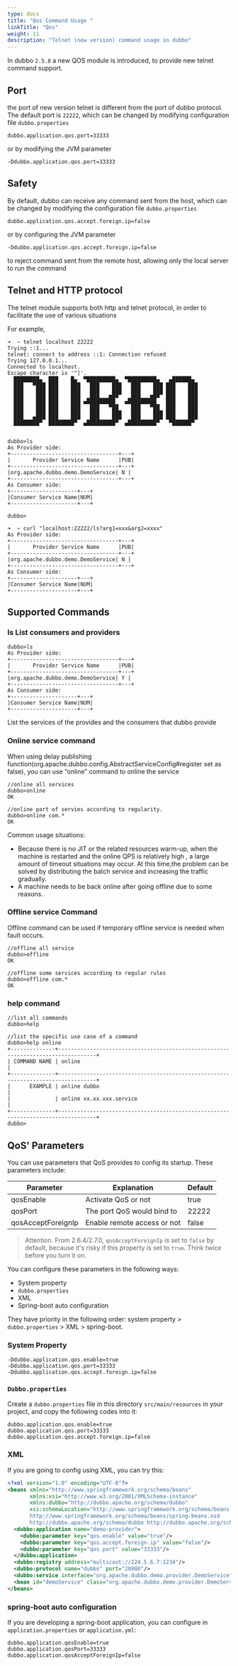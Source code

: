 ```yaml
---
type: docs
title: "Qos Command Usage "
linkTitle: "Qos"
weight: 11
description: "Telnet (new version) command usage in dubbo"
---
```


In dubbo `2.5.8` a new QOS module is introduced, to provide new telnet command support. 

## Port
the port of new version telnet is different from the port of dubbo protocol. The default port is `22222`, which can be changed by modifying configuration file `dubbo.properties`

```
dubbo.application.qos.port=33333
```

or by modifying the JVM parameter

```
-Ddubbo.application.qos.port=33333
```

## Safety

By default, dubbo can receive any command sent from the host, which can be changed by modifying the configuration file `dubbo.properties`  

```
dubbo.application.qos.accept.foreign.ip=false
```

or by configuring the JVM parameter

```
-Ddubbo.application.qos.accept.foreign.ip=false
```

to reject command sent from the remote host, allowing only the local server to run the command 

## Telnet and HTTP protocol 

The telnet module supports both http and telnet protocol, in order to facilitate the use of various situations

For example, 

```
➜  ~ telnet localhost 22222
Trying ::1...
telnet: connect to address ::1: Connection refused
Trying 127.0.0.1...
Connected to localhost.
Escape character is '^]'.
  ████████▄  ███    █▄  ▀█████████▄  ▀█████████▄   ▄██████▄
  ███   ▀███ ███    ███   ███    ███   ███    ███ ███    ███
  ███    ███ ███    ███   ███    ███   ███    ███ ███    ███
  ███    ███ ███    ███  ▄███▄▄▄██▀   ▄███▄▄▄██▀  ███    ███
  ███    ███ ███    ███ ▀▀███▀▀▀██▄  ▀▀███▀▀▀██▄  ███    ███
  ███    ███ ███    ███   ███    ██▄   ███    ██▄ ███    ███
  ███   ▄███ ███    ███   ███    ███   ███    ███ ███    ███
  ████████▀  ████████▀  ▄█████████▀  ▄█████████▀   ▀██████▀


dubbo>ls
As Provider side:
+----------------------------------+---+
|       Provider Service Name      |PUB|
+----------------------------------+---+
|org.apache.dubbo.demo.DemoService| N |
+----------------------------------+---+
As Consumer side:
+---------------------+---+
|Consumer Service Name|NUM|
+---------------------+---+

dubbo>
```


```
➜  ~ curl "localhost:22222/ls?arg1=xxx&arg2=xxxx"
As Provider side:
+----------------------------------+---+
|       Provider Service Name      |PUB|
+----------------------------------+---+
|org.apache.dubbo.demo.DemoService| N |
+----------------------------------+---+
As Consumer side:
+---------------------+---+
|Consumer Service Name|NUM|
+---------------------+---+
```

## Supported Commands

### ls List consumers and providers 

```
dubbo>ls
As Provider side:
+----------------------------------+---+
|       Provider Service Name      |PUB|
+----------------------------------+---+
|org.apache.dubbo.demo.DemoService| Y |
+----------------------------------+---+
As Consumer side:
+---------------------+---+
|Consumer Service Name|NUM|
+---------------------+---+
```

List the services of the provides and the consumers that dubbo provide

### Online service command

When using delay publishing function(org.apache.dubbo.config.AbstractServiceConfig#register set as false), you can use “online” command to online the service 

```
//online all services
dubbo>online
OK

//online part of servies according to regularity.
dubbo>online com.*
OK
```

Common usage situations:
- Because there is no JIT or the related resources warm-up, when the machine is restarted and the online QPS is relatively high , a large amount of timeout situations may occur. At this time,the problem can be solved by distributing the batch service and increasing the traffic gradually.
- A machine needs to be back online after going offline due to some reasons.

### Offline service Command

Offline command can be used if temporary offline service is needed when fault occurs. 

```
//offline all service 
dubbo>offline
OK

//offline some services according to regular rules
dubbo>offline com.*
OK
```

### help command

```
//list all commands
dubbo>help

//list the specific use case of a command 
dubbo>help online
+--------------+----------------------------------------------------------------------------------+
| COMMAND NAME | online                                                                           |
+--------------+----------------------------------------------------------------------------------+
|      EXAMPLE | online dubbo                                                                     |
|              | online xx.xx.xxx.service                                                         |
+--------------+----------------------------------------------------------------------------------+
dubbo>
```

## QoS' Parameters

You can use parameters that QoS provides to config its startup. These parameters include:

| Parameter             | Explanation              | Default |
| ------------------ | ----------------- | ------ |
| qosEnable          | Activate QoS or not       | true   |
| qosPort            | The port QoS would bind to | 22222  |
| qosAcceptForeignIp | Enable remote access or not  | false  |

> Attention. From 2.6.4/2.7.0, `qosAcceptForeignIp` is set to `false` by default, because it's risky if this property is set to `true`. Think twice before you turn it on.

You can configure these parameters in the following ways:

* System property
* `dubbo.properties`
* XML
* Spring-boot auto configuration

They have priority in the following order: system property > `dubbo.properties` > XML > spring-boot.

### System Property

```
-Ddubbo.application.qos.enable=true
-Ddubbo.application.qos.port=33333
-Ddubbo.application.qos.accept.foreign.ip=false
```

### `Dubbo.properties`

Create a `dubbo.properties` file in this directory `src/main/resources` in your project, and copy the following codes into it:

```
dubbo.application.qos.enable=true
dubbo.application.qos.port=33333
dubbo.application.qos.accept.foreign.ip=false
```

### XML

If you are going to config using XML, you can try this:

```xml
<?xml version="1.0" encoding="UTF-8"?>
<beans xmlns="http://www.springframework.org/schema/beans"
       xmlns:xsi="http://www.w3.org/2001/XMLSchema-instance"
       xmlns:dubbo="http://dubbo.apache.org/schema/dubbo"
       xsi:schemaLocation="http://www.springframework.org/schema/beans
       http://www.springframework.org/schema/beans/spring-beans.xsd
       http://dubbo.apache.org/schema/dubbo http://dubbo.apache.org/schema/dubbo/dubbo.xsd">
  <dubbo:application name="demo-provider">
    <dubbo:parameter key="qos.enable" value="true"/>
    <dubbo:parameter key="qos.accept.foreign.ip" value="false"/>
    <dubbo:parameter key="qos.port" value="33333"/>
  </dubbo:application>
  <dubbo:registry address="multicast://224.5.6.7:1234"/>
  <dubbo:protocol name="dubbo" port="20880"/>
  <dubbo:service interface="org.apache.dubbo.demo.provider.DemoService" ref="demoService"/>
  <bean id="demoService" class="org.apache.dubbo.demo.provider.DemoServiceImpl"/>
</beans>
```

### spring-boot auto configuration

If you are developing a spring-boot application, you can configure in `application.properties` or `application.yml`:

```
dubbo.application.qosEnable=true
dubbo.application.qosPort=33333
dubbo.application.qosAcceptForeignIp=false
```
